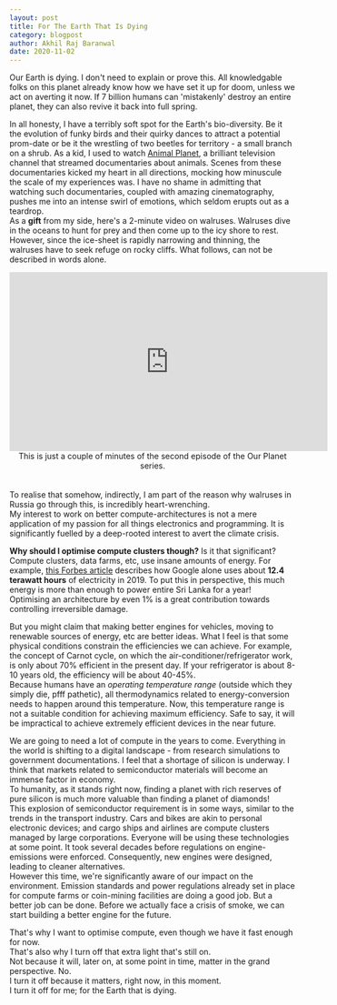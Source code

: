 ```yaml
---
layout: post
title: For The Earth That Is Dying
category: blogpost
author: Akhil Raj Baranwal
date: 2020-11-02
---
```


Our Earth is dying. I don't need to explain or prove this. All knowledgable folks on this planet already know how we have set it up for doom, unless we act on averting it now. If 7 billion humans can 'mistakenly' destroy an entire planet, they can also revive it back into full spring.

In all honesty, I have a terribly soft spot for the Earth's bio-diversity. Be it the evolution of funky birds and their quirky dances to attract a potential prom-date or be it the wrestling of two beetles for territory - a small branch on a shrub. As a kid, I used to watch [Animal Planet](https://en.wikipedia.org/wiki/Animal_Planet), a brilliant television channel that streamed documentaries about animals. Scenes from these documentaries kicked my heart in all directions, mocking how minuscule the scale of my experiences was. I have no shame in admitting that watching such documentaries, coupled with amazing cinematography, pushes me into an intense swirl of emotions, which seldom erupts out as a teardrop.<br>
As a **gift** from my side, here's a 2-minute video on walruses. Walruses dive in the oceans to hunt for prey and then come up to the icy shore to rest. However, since the ice-sheet is rapidly narrowing and thinning, the walruses have to seek refuge on rocky cliffs. What follows, can not be described in words alone.

<div style="text-align:center">
<iframe width="560" height="315" src="https://www.youtube.com/embed/qVJzQc9ELTE" title="YouTube video player" frameborder="0" allow="accelerometer; autoplay; clipboard-write; encrypted-media; gyroscope; picture-in-picture" allowfullscreen></iframe><br>
This is just a couple of minutes of the second episode of the Our Planet series.
</div>

<br>
<br>
To realise that somehow, indirectly, I am part of the reason why walruses in Russia go through this, is incredibly heart-wrenching.<br>
My interest to work on better compute-architectures is not a mere application of my passion for all things electronics and programming. It is significantly fuelled by a deep-rooted interest to avert the climate crisis.

**Why should I optimise compute clusters though?** Is it that significant?<br>
Compute clusters, data farms, etc, use insane amounts of energy. For example, [this Forbes article](https://www.forbes.com/sites/robertbryce/2020/10/21/googles-dominance-is-fueled-by-zambia-size-amounts-of-electricity/?sh=25dc54d268c9) describes how Google alone uses about **12.4 terawatt hours** of electricity in 2019. To put this in perspective, this much energy is more than enough to power entire Sri Lanka for a year!<br>
Optimising an architecture by even 1% is a great contribution towards controlling irreversible damage.

But you might claim that making better engines for vehicles, moving to renewable sources of energy, etc are better ideas. What I feel is that some physical conditions constrain the efficiencies we can achieve. For example, the concept of Carnot cycle, on which the air-conditioner/refrigerator work, is only about 70% efficient in the present day. If your refrigerator is about 8-10 years old, the efficiency will be about 40-45%.<br>
Because humans have an _operating temperature range_ (outside which they simply die, pfff pathetic), all thermodynamics related to energy-conversion needs to happen around this temperature. Now, this temperature range is not a suitable condition for achieving maximum efficiency. Safe to say, it will be impractical to achieve extremely efficient devices in the near future.<br>

We are going to need a lot of compute in the years to come. Everything in the world is shifting to a digital landscape - from research simulations to government documentations. I feel that a shortage of silicon is underway. I think that markets related to semiconductor materials will become an immense factor in economy.<br>
To humanity, as it stands right now, finding a planet with rich reserves of pure silicon is much more valuable than finding a planet of diamonds!<br>
This explosion of semiconductor requirement is in some ways, similar to the trends in the transport industry. Cars and bikes are akin to personal electronic devices; and cargo ships and airlines are compute clusters managed by large corporations. Everyone will be using these technologies at some point. It took several decades before regulations on engine-emissions were enforced. Consequently, new engines were designed, leading to cleaner alternatives.<br>
However this time, we're significantly aware of our impact on the environment. Emission standards and power regulations already set in place for compute farms or coin-mining facilities are doing a good job. But a better job can be done. Before we actually face a crisis of smoke, we can start building a better engine for the future.

That's why I want to optimise compute, even though we have it fast enough for now.<br>
That's also why I turn off that extra light that's still on.<br>
Not because it will, later on, at some point in time, matter in the grand perspective. No.<br>
I turn it off because it matters, right now, in this moment.<br>
I turn it off for me; for the Earth that is dying.
